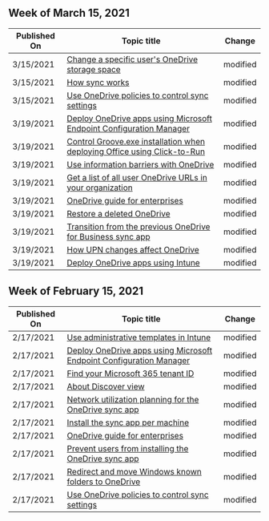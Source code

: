 <!-- This file is generated automatically each week. Changes made to this file will be overwritten.-->



## Week of March 15, 2021


| Published On |Topic title | Change |
|------|------------|--------|
| 3/15/2021 | [Change a specific user's OneDrive storage space](../change-user-storage.md) | modified |
| 3/15/2021 | [How sync works](../sync-process.md) | modified |
| 3/15/2021 | [Use OneDrive policies to control sync settings](../use-group-policy.md) | modified |
| 3/19/2021 | [Deploy OneDrive apps using Microsoft Endpoint Configuration Manager](../deploy-on-windows.md) | modified |
| 3/19/2021 | [Control Groove.exe installation when deploying Office using Click-to-Run](../exclude-or-uninstall-previous-sync-client.md) | modified |
| 3/19/2021 | [Use information barriers with OneDrive](../information-barriers.md) | modified |
| 3/19/2021 | [Get a list of all user OneDrive URLs in your organization](../list-onedrive-urls.md) | modified |
| 3/19/2021 | [OneDrive guide for enterprises](../plan-onedrive-enterprise.md) | modified |
| 3/19/2021 | [Restore a deleted OneDrive](../restore-deleted-onedrive.md) | modified |
| 3/19/2021 | [Transition from the previous OneDrive for Business sync app](../transition-from-previous-sync-client.md) | modified |
| 3/19/2021 | [How UPN changes affect OneDrive](../upn-changes.md) | modified |
| 3/19/2021 | [Deploy OneDrive apps using Intune](../deploy-intune.md) | modified |


## Week of February 15, 2021


| Published On |Topic title | Change |
|------|------------|--------|
| 2/17/2021 | [Use administrative templates in Intune](../configure-sync-intune.md) | modified |
| 2/17/2021 | [Deploy OneDrive apps using Microsoft Endpoint Configuration Manager](../deploy-on-windows.md) | modified |
| 2/17/2021 | [Find your Microsoft 365 tenant ID](../find-your-office-365-tenant-id.md) | modified |
| 2/17/2021 | [About Discover view](../help-users-use-discover-view.md) | modified |
| 2/17/2021 | [Network utilization planning for the OneDrive sync app](../network-utilization-planning.md) | modified |
| 2/17/2021 | [Install the sync app per machine](../per-machine-installation.md) | modified |
| 2/17/2021 | [OneDrive guide for enterprises](../plan-onedrive-enterprise.md) | modified |
| 2/17/2021 | [Prevent users from installing the OneDrive sync app](../prevent-installation.md) | modified |
| 2/17/2021 | [Redirect and move Windows known folders to OneDrive](../redirect-known-folders.md) | modified |
| 2/17/2021 | [Use OneDrive policies to control sync settings](../use-group-policy.md) | modified |
